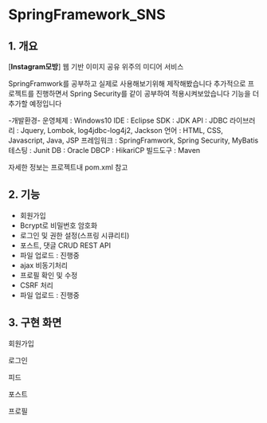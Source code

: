 SpringFramework_SNS
======================

## 1. 개요
[**Instagram모방**] 웹 기반 이미지 공유 위주의 미디어 서비스

SpringFramwork를 공부하고 실제로 사용해보기위해 제작해봤습니다
추가적으로 프로젝트를 진행하면서 Spring Security를 같이 공부하여 적용시켜보았습니다
기능을 더 추가할 예정입니다

-개발환경-
운영체제 : Windows10
IDE : Eclipse
SDK : JDK
API : JDBC
라이브러리 : Jquery, Lombok, log4jdbc-log4j2, Jackson
언어 : HTML, CSS, Javascript, Java, JSP
프레임워크 : SpringFramwork, Spring Security, MyBatis
테스팅 : Junit
DB : Oracle
DBCP : HikariCP
빌드도구 : Maven

자세한 정보는 프로젝트내 pom.xml 참고

## 2. 기능
- 회원가입
- Bcrypt로 비밀번호 암호화
- 로그인 및 권한 설정(스프링 시큐리티)
- 포스트, 댓글 CRUD REST API
- 파일 업로드 : 진행중
- ajax 비동기처리
- 프로필 확인 및 수정
- CSRF 처리
- 파일 업로드 : 진행중

## 3. 구현 화면

회원가입

로그인

피드

포스트

프로필

